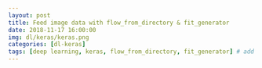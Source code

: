 ```yaml
---
layout: post
title: Feed image data with flow_from_directory & fit_generator
date: 2018-11-17 16:00:00
img: dl/keras/keras.png
categories: [dl-keras] 
tags: [deep learning, keras, flow_from_directory, fit_generator] # add tag
---
```




